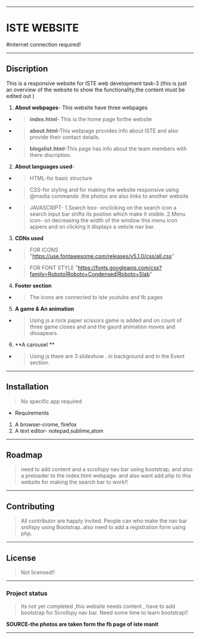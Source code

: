 *** 
#  **ISTE WEBSITE**
#internet connection required!
***
## Discription
 This is a responsive website for ISTE web development task-3
  (this is just an overview of the website to show the functionality,the content must be edited out )
 1. **About webpages**-
 This website have three webpages
 * > **index.html**- This is the home page forthe website  
 * > **about.html**-This webpage provides info about ISTE and also provide their contact details.
 
* > **blogslist.html**-This page has info about the team members with there discription.
 
2. **About languages used**-
  * > HTML-for basic structure
  * > CSS-for styling and for making the website responsive using @media commands .the photos are also links to another website
  * > JAVASCRIPT- 
           1.Search box- onclicking on the search icon a search input bar shifts its postion which make it visible.
          2.Menu icon- on decreasing the width of the window this menu icon appers and on clicking it displays a veticle nav bar.

3. **CDNs used**
 * > FOR ICONS 
   "https://use.fontawesome.com/releases/v5.1.0/css/all.css" 
* > FOR FONT STYLE
 "https://fonts.googleapis.com/css?family=Roboto|Roboto+Condensed|Roboto+Slab"

 4. **Footer section**
 * > The icons are connected to iste youtube and fb pages

 5. **A game & An animation**
* > Using js a rock paper scissors game is added and on count of three game closes and and the gaurd animation moves and dissapears.

 6. **A carousel **
 * > Using js there are 3 slideshow . in background and in the Event section.
 ***
## **Installation**
> No  specific app required 
* Requirements
1. A browser-crome, firefox
2. A text editor- notepad,sublime,atom


***
## **Roadmap**
>need to add content and a scrollspy nav bar using bootstrap, and also a preloader to the index.html webpage.
and also want add php to this website for making the search bar to work!! 

***
## **Contributing**
> All contributor are happly invited. People can who make the nav bar srollspy using Bootstrap..also need to add a registration form using php.


***
## **License**
> Not licensed!!

***
### **Project status**
> Its not yet completed ,this website needs content , have to add bootstrap for Scrollspy nav bar. Need some time to learn bootstrap!!

**SOURCE-the photos are taken form the fb page of iste manit**
***
